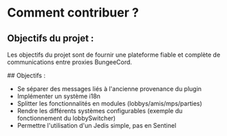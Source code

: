 Comment contribuer ?
====================

## Objectifs du projet :

Les objectifs du projet sont de fournir une plateforme fiable et complète de communications entre proxies BungeeCord.

## Objectifs :

 - Se séparer des messages liés à l'ancienne provenance du plugin 
 - Implémenter un système i18n
 - Splitter les fonctionnalités en modules (lobbys/amis/mps/parties)
 - Rendre les différents systèmes configurables (exemple du fonctionnement du lobbySwitcher)
 - Permettre l'utilisation d'un Jedis simple, pas en Sentinel
